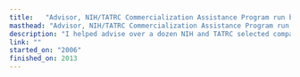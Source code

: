 ```yaml
---
title:   "Advisor, NIH/TATRC Commercialization Assistance Program run by Larta"
masthead: "Advisor, NIH/TATRC Commercialization Assistance Program run by Larta"
description: "I helped advise over a dozen NIH and TATRC selected companies that were enrolled in the Commercialization Assistance Program (CAP). The program is administered by Larta on behalf of National Institutes of Health (NIH) and other government agencies."
link: "" 
started_on: "2006"
finished_on: 2013
---
```


